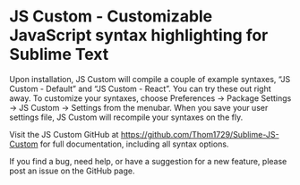 JS Custom - Customizable JavaScript syntax highlighting for Sublime Text
========================================================================

Upon installation, JS Custom will compile a couple of example syntaxes, “JS Custom - Default” and “JS Custom - React”. You can try these out right away. To customize your syntaxes, choose Preferences → Package Settings → JS Custom → Settings from the menubar. When you save your user settings file, JS Custom will recompile your syntaxes on the fly.

Visit the JS Custom GitHub at https://github.com/Thom1729/Sublime-JS-Custom for full documentation, including all syntax options.

If you find a bug, need help, or have a suggestion for a new feature, please post an issue on the GitHub page.
